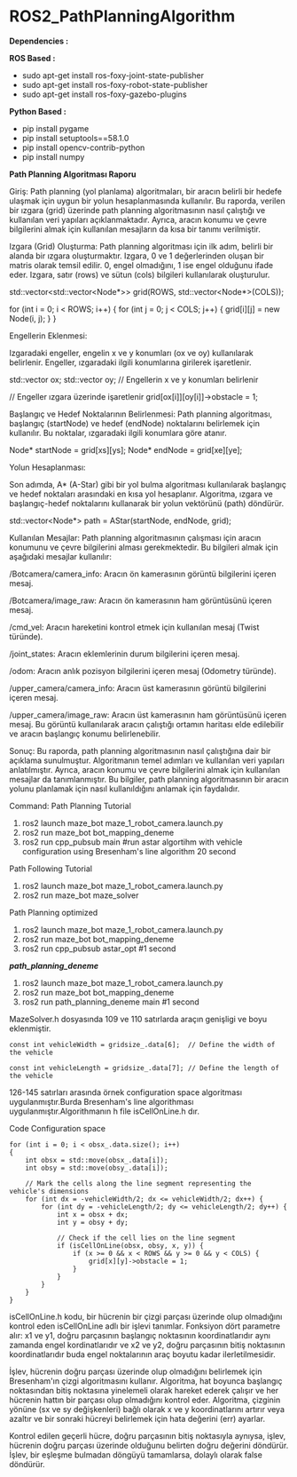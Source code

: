 # ROS2_PathPlanningAlgorithm

**Dependencies :**

**ROS Based :**

* sudo apt-get install ros-foxy-joint-state-publisher
* sudo apt-get install ros-foxy-robot-state-publisher
* sudo apt-get install ros-foxy-gazebo-plugins

**Python Based :**

* pip install pygame
* pip install setuptools==58.1.0
* pip install opencv-contrib-python
* pip install numpy


**Path Planning Algoritması Raporu**

Giriş:
Path planning (yol planlama) algoritmaları, bir aracın belirli bir hedefe ulaşmak için uygun bir yolun hesaplanmasında kullanılır. Bu raporda, verilen bir ızgara (grid) üzerinde path planning algoritmasının nasıl çalıştığı ve kullanılan veri yapıları açıklanmaktadır. Ayrıca, aracın konumu ve çevre bilgilerini almak için kullanılan mesajların da kısa bir tanımı verilmiştir.

Izgara (Grid) Oluşturma:
Path planning algoritması için ilk adım, belirli bir alanda bir ızgara oluşturmaktır. Izgara, 0 ve 1 değerlerinden oluşan bir matris olarak temsil edilir. 0, engel olmadığını, 1 ise engel olduğunu ifade eder. Izgara, satır (rows) ve sütun (cols) bilgileri kullanılarak oluşturulur.

std::vector<std::vector<Node*>> grid(ROWS, std::vector<Node*>(COLS));

for (int i = 0; i < ROWS; i++) {
    for (int j = 0; j < COLS; j++) {
        grid[i][j] = new Node(i, j);
    }
}

Engellerin Eklenmesi:

Izgaradaki engeller, engelin x ve y konumları (ox ve oy) kullanılarak belirlenir. Engeller, ızgaradaki ilgili konumlarına girilerek işaretlenir.

std::vector<int> ox;
std::vector<int> oy;
// Engellerin x ve y konumları belirlenir

// Engeller ızgara üzerinde işaretlenir
grid[ox[i]][oy[i]]->obstacle = 1;

Başlangıç ve Hedef Noktalarının Belirlenmesi:
Path planning algoritması, başlangıç (startNode) ve hedef (endNode) noktalarını belirlemek için kullanılır. Bu noktalar, ızgaradaki ilgili konumlara göre atanır.

Node* startNode = grid[xs][ys];
Node* endNode = grid[xe][ye];


Yolun Hesaplanması:

Son adımda, A* (A-Star) gibi bir yol bulma algoritması kullanılarak başlangıç ve hedef noktaları arasındaki en kısa yol hesaplanır. Algoritma, ızgara ve başlangıç-hedef noktalarını kullanarak bir yolun vektörünü (path) döndürür.


std::vector<Node*> path = AStar(startNode, endNode, grid);

Kullanılan Mesajlar:
Path planning algoritmasının çalışması için aracın konumunu ve çevre bilgilerini alması gerekmektedir. Bu bilgileri almak için aşağıdaki mesajlar kullanılır:

/Botcamera/camera_info: Aracın ön kamerasının görüntü bilgilerini içeren mesaj.

/Botcamera/image_raw: Aracın ön kamerasının ham görüntüsünü içeren mesaj.

/cmd_vel: Aracın hareketini kontrol etmek için kullanılan mesaj (Twist türünde).

/joint_states: Aracın eklemlerinin durum bilgilerini içeren mesaj.

/odom: Aracın anlık pozisyon bilgilerini içeren mesaj (Odometry türünde).

/upper_camera/camera_info: Aracın üst kamerasının görüntü bilgilerini içeren mesaj.

/upper_camera/image_raw: Aracın üst kamerasının ham görüntüsünü içeren mesaj. Bu görüntü kullanılarak aracın çalıştığı ortamın haritası elde edilebilir ve aracın başlangıç konumu belirlenebilir.

Sonuç:
Bu raporda, path planning algoritmasının nasıl çalıştığına dair bir açıklama sunulmuştur. Algoritmanın temel adımları ve kullanılan veri yapıları anlatılmıştır. Ayrıca, aracın konumu ve çevre bilgilerini almak için kullanılan mesajlar da tanımlanmıştır. Bu bilgiler, path planning algoritmasının bir aracın yolunu planlamak için nasıl kullanıldığını anlamak için faydalıdır.


Command:
Path Planning Tutorial
1) ros2 launch maze_bot maze_1_robot_camera.launch.py
2) ros2 run maze_bot bot_mapping_deneme 
3) ros2 run cpp_pubsub  main    #run astar algortihm with vehicle configuration using Bresenham's line algorithm 20 second

Path Following Tutorial
1) ros2 launch maze_bot maze_1_robot_camera.launch.py
2) ros2 run maze_bot maze_solver 

Path Planning optimized
1) ros2 launch maze_bot maze_1_robot_camera.launch.py
2) ros2 run maze_bot bot_mapping_deneme 
3) ros2 run cpp_pubsub  astar_opt    #1 second

_**path_planning_deneme**_
1) ros2 launch maze_bot maze_1_robot_camera.launch.py
2) ros2 run maze_bot bot_mapping_deneme
3) ros2 run path_planning_deneme main    #1 second

MazeSolver.h dosyasında 109 ve 110 satırlarda araçın genişligi ve boyu eklenmiştir.

`const int vehicleWidth = gridsize_.data[6];  // Define the width of the vehicle
`

`const int vehicleLength = gridsize_.data[7]; // Define the length of the vehicle
`

126-145 satırları arasında örnek configuration space algoritması uygulanmıştır.Burda Bresenham's line algorithması uygulanmıştır.Algorithmanın h file isCellOnLine.h dır.

Code Configuration space

    for (int i = 0; i < obsx_.data.size(); i++)
    {
        int obsx = std::move(obsx_.data[i]);
        int obsy = std::move(obsy_.data[i]);

        // Mark the cells along the line segment representing the vehicle's dimensions
        for (int dx = -vehicleWidth/2; dx <= vehicleWidth/2; dx++) {
            for (int dy = -vehicleLength/2; dy <= vehicleLength/2; dy++) {
                int x = obsx + dx;
                int y = obsy + dy;

                // Check if the cell lies on the line segment
                if (isCellOnLine(obsx, obsy, x, y)) {
                    if (x >= 0 && x < ROWS && y >= 0 && y < COLS) {
                        grid[x][y]->obstacle = 1;
                    }
                }
            }
        }
    }

 isCellOnLine.h kodu, bir hücrenin bir çizgi parçası üzerinde olup olmadığını kontrol eden isCellOnLine adlı bir işlevi tanımlar. Fonksiyon dört parametre alır: x1 ve y1, doğru parçasının başlangıç noktasının koordinatlarıdır aynı zamanda engel kordinatlarıdır ve x2 ve y2, doğru parçasının bitiş noktasının koordinatlarıdır buda engel noktalarının araç boyutu kadar ilerletilmesidir.

İşlev, hücrenin doğru parçası üzerinde olup olmadığını belirlemek için Bresenham'ın çizgi algoritmasını kullanır. Algoritma, hat boyunca başlangıç noktasından bitiş noktasına yinelemeli olarak hareket ederek çalışır ve her hücrenin hattın bir parçası olup olmadığını kontrol eder. Algoritma, çizginin yönüne (sx ve sy değişkenleri) bağlı olarak x ve y koordinatlarını artırır veya azaltır ve bir sonraki hücreyi belirlemek için hata değerini (err) ayarlar.

Kontrol edilen geçerli hücre, doğru parçasının bitiş noktasıyla aynıysa, işlev, hücrenin doğru parçası üzerinde olduğunu belirten doğru değerini döndürür. İşlev, bir eşleşme bulmadan döngüyü tamamlarsa, dolaylı olarak false döndürür.
